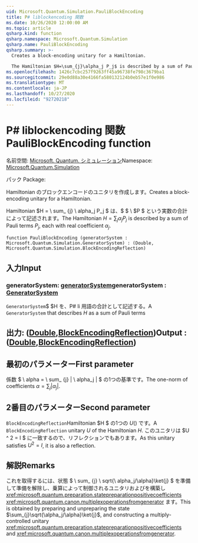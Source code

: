 ```yaml
---
uid: Microsoft.Quantum.Simulation.PauliBlockEncoding
title: P# liblockencoding 関数
ms.date: 10/26/2020 12:00:00 AM
ms.topic: article
qsharp.kind: function
qsharp.namespace: Microsoft.Quantum.Simulation
qsharp.name: PauliBlockEncoding
qsharp.summary: >-
  Creates a block-encoding unitary for a Hamiltonian.

  The Hamiltonian $H=\sum_{j}\alpha_j P_j$ is described by a sum of Pauli terms $P_j$, each with real coefficient $\alpha_j$.
ms.openlocfilehash: 1426c7cbc257f9263ff45a96738fe798c3679ba1
ms.sourcegitcommit: 29e0d88a30e4166fa580132124b0eb57e1f0e986
ms.translationtype: MT
ms.contentlocale: ja-JP
ms.lasthandoff: 10/27/2020
ms.locfileid: "92720218"
---
```

# <a name="pauliblockencoding-function"></a><span data-ttu-id="4932a-102">P# liblockencoding 関数</span><span class="sxs-lookup"><span data-stu-id="4932a-102">PauliBlockEncoding function</span></span>

<span data-ttu-id="4932a-103">名前空間: [Microsoft. Quantum. シミュレーション](xref:Microsoft.Quantum.Simulation)</span><span class="sxs-lookup"><span data-stu-id="4932a-103">Namespace: [Microsoft.Quantum.Simulation](xref:Microsoft.Quantum.Simulation)</span></span>

<span data-ttu-id="4932a-104">パック [](https://nuget.org/packages/)</span><span class="sxs-lookup"><span data-stu-id="4932a-104">Package: [](https://nuget.org/packages/)</span></span>


<span data-ttu-id="4932a-105">Hamiltonian のブロックエンコードのユニタリを作成します。</span><span class="sxs-lookup"><span data-stu-id="4932a-105">Creates a block-encoding unitary for a Hamiltonian.</span></span>

<span data-ttu-id="4932a-106">Hamiltonian $H = \ sum_ {j} \ alpha_j P_j $ は、$ $ \ $P $ という実数の合計によって記述されます。</span><span class="sxs-lookup"><span data-stu-id="4932a-106">The Hamiltonian $H=\sum_{j}\alpha_j P_j$ is described by a sum of Pauli terms $P_j$, each with real coefficient $\alpha_j$.</span></span>

```qsharp
function PauliBlockEncoding (generatorSystem : Microsoft.Quantum.Simulation.GeneratorSystem) : (Double, Microsoft.Quantum.Simulation.BlockEncodingReflection)
```


## <a name="input"></a><span data-ttu-id="4932a-107">入力</span><span class="sxs-lookup"><span data-stu-id="4932a-107">Input</span></span>

### <a name="generatorsystem--generatorsystem"></a><span data-ttu-id="4932a-108">generatorSystem: [generatorSystem](xref:Microsoft.Quantum.Simulation.GeneratorSystem)</span><span class="sxs-lookup"><span data-stu-id="4932a-108">generatorSystem : [GeneratorSystem](xref:Microsoft.Quantum.Simulation.GeneratorSystem)</span></span>

<span data-ttu-id="4932a-109">`GeneratorSystem`$ $H を、P# li 用語の合計として記述する。</span><span class="sxs-lookup"><span data-stu-id="4932a-109">A `GeneratorSystem` that describes $H$ as a sum of Pauli terms</span></span>



## <a name="output--doubleblockencodingreflection"></a><span data-ttu-id="4932a-110">出力: ([Double](xref:microsoft.quantum.lang-ref.double),[BlockEncodingReflection](xref:Microsoft.Quantum.Simulation.BlockEncodingReflection))</span><span class="sxs-lookup"><span data-stu-id="4932a-110">Output : ([Double](xref:microsoft.quantum.lang-ref.double),[BlockEncodingReflection](xref:Microsoft.Quantum.Simulation.BlockEncodingReflection))</span></span>

## <a name="first-parameter"></a><span data-ttu-id="4932a-111">最初のパラメーター</span><span class="sxs-lookup"><span data-stu-id="4932a-111">First parameter</span></span>

<span data-ttu-id="4932a-112">係数 $ \ alpha = \ sum_ {j} | \ alpha_j | $ の1つの基準です。</span><span class="sxs-lookup"><span data-stu-id="4932a-112">The one-norm of coefficients $\alpha=\sum_{j}|\alpha_j|$.</span></span>

## <a name="second-parameter"></a><span data-ttu-id="4932a-113">2番目のパラメーター</span><span class="sxs-lookup"><span data-stu-id="4932a-113">Second parameter</span></span>

<span data-ttu-id="4932a-114">`BlockEncodingReflection`Hamiltonian $H $ の1つの $U ($) です。</span><span class="sxs-lookup"><span data-stu-id="4932a-114">A `BlockEncodingReflection` unitary $U$ of the Hamiltonian $H$.</span></span> <span data-ttu-id="4932a-115">このユニタリは $U ^ 2 = I $ に一致するので、リフレクションでもあります。</span><span class="sxs-lookup"><span data-stu-id="4932a-115">As this unitary satisfies $U^2 = I$, it is also a reflection.</span></span>

## <a name="remarks"></a><span data-ttu-id="4932a-116">解説</span><span class="sxs-lookup"><span data-stu-id="4932a-116">Remarks</span></span>

<span data-ttu-id="4932a-117">これを取得するには、状態 $ \ sum_ {j} \ sqrt{\ alpha_j/\alpha}\ket{j} $ を準備して準備を解除し、乗算によって制御されるユニタリおよびを構築し <xref:microsoft.quantum.preparation.statepreparationpositivecoefficients> <xref:microsoft.quantum.canon.multiplexoperationsfromgenerator> ます。</span><span class="sxs-lookup"><span data-stu-id="4932a-117">This is obtained by preparing and unpreparing the state $\sum_{j}\sqrt{\alpha_j/\alpha}\ket{j}$, and constructing a multiply-controlled unitary <xref:microsoft.quantum.preparation.statepreparationpositivecoefficients> and <xref:microsoft.quantum.canon.multiplexoperationsfromgenerator>.</span></span>